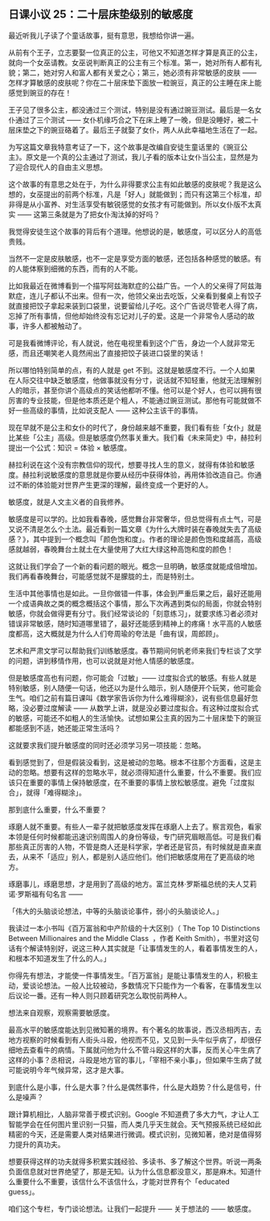 ## 日课小议 25：二十层床垫级别的敏感度

最近听我儿子读了个童话故事，挺有意思，我想给你讲一遍。

从前有个王子，立志要娶一位真正的公主，可他又不知道怎样才算是真正的公主，就向一个女巫请教。女巫说判断真正的公主有三个标准。第一，她对所有人都有礼貌；第二，她对穷人和富人都有关爱之心；第三，她必须有非常敏感的皮肤 —— 怎样才算敏感的皮肤呢？你在二十层床垫下面放一粒豌豆，真正的公主睡在床上能感觉到豌豆的存在！

王子见了很多公主，都没通过三个测试，特别是没有通过豌豆测试。最后是一名女仆通过了三个测试 —— 女仆机缘巧合之下在床上睡了一晚，但是没睡好，被二十层床垫之下的豌豆硌着了。最后王子就娶了女仆，两人从此幸福地生活在了一起。

为写这篇文章我特意考证了一下，这个故事是改编自安徒生童话里的《豌豆公主》。原文是一个真的公主通过了测试，我儿子看的版本让女仆当公主，显然是为了迎合现代人的自由主义思想。

这个故事的有意思之处在于，为什么非得要求公主有如此敏感的皮肤呢？我是这么想的，女巫提出的前两个标准，凡是「好人」就能做到；而只有这第三个标准，却非得是从小富养、对生活享受有敏锐感觉的女孩才有可能做到。所以女仆版不太真实 —— 这第三条就是为了把女仆淘汰掉的好吗？

我觉得安徒生这个故事的背后有个道理。他想说的是，敏感度，可以区分人的高低贵贱。

当然不一定是皮肤敏感，也不一定是享受方面的敏感，还包括各种感觉的敏感。有的人能体察到细微的东西，而有的人不能。

比如我最近在微博看到一个描写阿兹海默症的公益广告。一个人的父亲得了阿兹海默症，连儿子都认不出来。但有一次，他领父亲出去吃饭，父亲看到餐桌上有饺子就直接把饺子拿起来装到口袋里，说要留给儿子吃。这个广告说尽管老人得了病，忘掉了所有事情，但他却始终没有忘记对儿子的爱。这是一个非常令人感动的故事，许多人都被触动了。

可是我看微博评论，有人就说，他在电视里看到这个广告，身边一个人就非常无感，而且还嘲笑老人竟然闹出了直接把饺子装进口袋里的笑话！

所以哪怕特别简单的点，有的人就是 get 不到。这就是敏感度不行。一个人如果在人际交往中缺乏敏感度，他做事就没有分寸，说话就不知轻重，他就无法理解别人的暗示，甚至你讲个高级点的笑话他都听不懂。他可以是个好人，也可以拥有很厉害的专业技能，但是他本质还是个粗人，不能通过豌豆测试。那他有可能就做不好一些高级的事情，比如说支配人 —— 这种公主该干的事情。

现在早就不是公主和女仆的时代了，身份越来越不重要，我们看有些「女仆」就是比某些「公主」高级。但是敏感度仍然事关重大。我们看《未来简史》中，赫拉利提出一个公式：知识 = 体验 × 敏感度。

赫拉利说在这个没有宗教信仰的现代，想要寻找人生的意义，就得有体验和敏感度。赫拉利说敏感度的意思就是你要从经历中获得体验，再用体验改造自己。你通过不断的体验能对世界产生更深的理解，最终变成一个更好的人。

敏感度，就是人文主义者的自我修养。

敏感度是可以学的。比如我看春晚，感觉舞台非常奢华，但总觉得有点土气，可是又说不清是怎么个土法。最近看到一篇文章《为什么大牌时装在春晚就失去了高级感？》，其中提到一个概念叫「颜色饱和度」。作者的理论是颜色饱和度越高，高级感就越弱，春晚舞台土就土在大量使用了大红大绿这种高饱和度的颜色！

这就让我们学会了一个新的看问题的眼光。概念一旦明确，敏感度就能成倍增加。我们再看春晚舞台，可能感觉就不是朦胧的土，而是特别土。

生活中其他事情也是如此。一旦你做错一件事，体会到严重后果之后，最好还能用一个成语典故之类的概念概括这个事情，那么下次再遇到类似的局面，你就会特别敏感，你就会做得更有分寸。我们经常谈论的「刻意练习」，就要求练习者必须对错误非常敏感，随时知道哪里错了，最好还能感到精神上的疼痛！水平高的人敏感度都高，这大概就是为什么人们夸周瑜的夸法是「曲有误，周郎顾」。

艺术和严肃文学可以帮助我们训练敏感度。春节期间何帆老师来我们专栏谈了文学的问题，讲到移情作用，也可以说就是对他人情感的敏感度。

但是敏感度高也有问题，你可能会「过敏」—— 过度拟合式的敏感。有些人就是特别敏感，别人随便一句话，他还以为是什么暗示，别人随便开个玩笑，他可能会生气。咱们之前有篇日课叫《数学家告诉你为什么难得糊涂》，说有些信息最好忽略，没必要过度解读 —— 从数学上讲，就是没必要过度拟合。有这种过度拟合式的敏感，可能还不如粗人的生活愉快。试想如果公主真的因为二十层床垫下的豌豆都能感到不适，她还能正常生活吗？

这就要求我们提升敏感度的同时还必须学习另一项技能：忽略。

看到感觉到了，但是假装没看到，这是被动的忽略。根本不往那个方面看，这是主动的忽略。想要有这样的忽略水平，就必须得知道什么重要，什么不重要。我们应该只在重要的事情上保持敏感度，在不重要的事情上放松敏感度。避免「过度拟合」，就得「难得糊涂」。

那到底什么重要，什么不重要？

琢磨人就不重要。有些人一辈子就把敏感度发挥在琢磨人上去了。察言观色，看家本领是任何时候都能迅速识别周围人的身份等级，专门研究眉眼高低。可是我们看那些真正厉害的人物，不管是商人还是科学家，学者还是官员，有时候就是直来直去，从来不「适应」别人，都是别人适应他们。他们把敏感度用在了更高级的地方。

琢磨事儿，琢磨思想，才是用到了高级的地方。富兰克林·罗斯福总统的夫人艾莉诺·罗斯福有句名言 ——

「伟大的头脑谈论想法，中等的头脑谈论事件，弱小的头脑谈论人。」

我读过一本小书叫《百万富翁和中产阶级的十大区别》（ The Top 10 Distinctions Between Millionaires and the Middle Class  ，作者 Keith Smith），书里对这句话有个解读特别好，说这三种人其实就是「让事情发生的人，看着事情发生的人，和根本不知道发生了什么的人。」

你得先有想法，才能使一件事情发生。「百万富翁」是能让事情发生的人，积极主动，爱谈论想法。一般人比较被动，多数情况下只能作为一个看客，在事情发生以后议论一番。还有一种人则只顾着研究怎么取悦前两种人。

想法来自观察，观察需要敏感度。

最高水平的敏感度能达到见微知著的境界。有个著名的故事说，西汉丞相丙吉，去地方视察的时候看到有人街头斗殴，他视而不见，又见到一头牛似乎病了，却很仔细地去查看牛的病情。下属就问他为什么不管斗殴这样的大事，反而关心牛生病了这样的小事？丞相说，斗殴是地方官的事儿，「宰相不亲小事」，但如果牛生病了就可能说明今年气候异常，这才是大事。

到底什么是小事，什么是大事？什么是偶然事件，什么是大趋势？什么是信号，什么是噪声？

跟计算机相比，人脑非常善于模式识别。Google 不知道费了多大力气，才让人工智能学会在任何图片里识别一只猫，而人类几乎天生就会。天气预报系统已经如此精密的今天，还是需要人类对结果进行微调。模式识别，见微知著，绝对是值得努力提升的真功夫。

想要获得这样的功夫就得多积累实践经验、多读书、多了解这个世界。听说一两条负面信息就对世界绝望了，那是无知。认为什么信息都没意义，那是麻木。知道什么重要什么不重要，该信什么不该信什么，才能对世界有个「educated guess」。

咱们这个专栏，专门谈论想法。让我们一起提升 —— 关于想法的 —— 敏感度。
